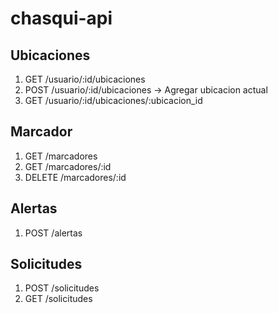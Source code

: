 # chasqui-api

## Ubicaciones

1. GET  /usuario/:id/ubicaciones
2. POST /usuario/:id/ubicaciones -> Agregar ubicacion actual
3. GET  /usuario/:id/ubicaciones/:ubicacion_id

## Marcador

1. GET  /marcadores
2. GET  /marcadores/:id
3. DELETE /marcadores/:id

## Alertas

1. POST /alertas

## Solicitudes

1. POST /solicitudes
2. GET /solicitudes

